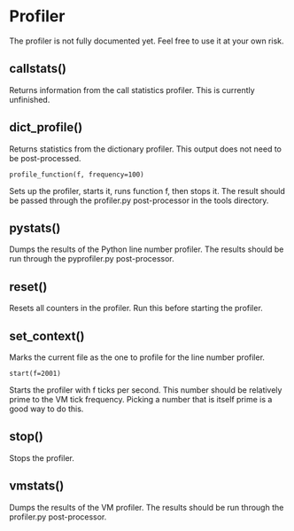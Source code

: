# Profiler

The profiler is not fully documented yet. Feel free to use it at your own risk.

callstats()
-----------

Returns information from the call statistics profiler. This is currently unfinished.

dict_profile()
---------------

Returns statistics from the dictionary profiler. This output does not need to be post-processed.

```
profile_function(f, frequency=100)
```

Sets up the profiler, starts it, runs function f, then stops it. The result should be passed through the profiler.py post-processor in the tools directory.

pystats()
---------

Dumps the results of the Python line number profiler. The results should be run through the pyprofiler.py post-processor.

reset()
-------

Resets all counters in the profiler. Run this before starting the profiler.

set_context()
--------------

Marks the current file as the one to profile for the line number profiler.

```
start(f=2001)
```

Starts the profiler with f ticks per second. This number should be relatively prime to the VM tick frequency. Picking a number that is itself prime is a good way to do this.

stop()
------

Stops the profiler.

vmstats()
---------

Dumps the results of the VM profiler. The results should be run through the profiler.py post-processor.